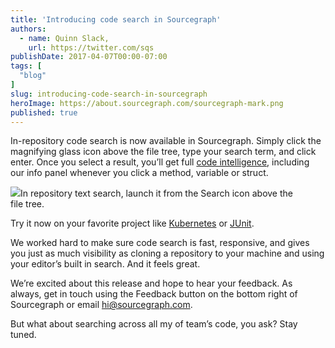 ```yaml
---
title: 'Introducing code search in Sourcegraph'
authors:
  - name: Quinn Slack,
    url: https://twitter.com/sqs
publishDate: 2017-04-07T00:00-07:00
tags: [
  "blog"
]
slug: introducing-code-search-in-sourcegraph
heroImage: https://about.sourcegraph.com/sourcegraph-mark.png
published: true
---
```




In-repository code search is now available in Sourcegraph. Simply click the magnifying glass icon above the file tree, type your search term, and click enter. Once you select a result, you’ll get full [code intelligence](http://codeintelligence.org/), including our info panel whenever you click a method, variable or struct.

[![](https://cdn-images-1.medium.com/max/800/1*pKHfud451X3oVgqEXhcjCw.png)](https://sourcegraph.com/github.com/kubernetes/kubernetes@ad3e0903f35a625fe78b9ab28bbeef57fc9a7b1b/-/blob/cmd/cloud-controller-manager/app/controllermanager.go#L65:10-65:15)In repository text search, launch it from the Search icon above the file tree.

Try it now on your favorite project like [Kubernetes](https://sourcegraph.com/github.com/kubernetes/kubernetes@ad3e0903f35a625fe78b9ab28bbeef57fc9a7b1b/-/blob/README.md) or [JUnit](https://sourcegraph.com/github.com/junit-team/junit@cebbf5e15725b4dc247ac0557f6fa63f475b15af/-/blob/src/main/java/org/junit/Test.java#L66:19-66:23).

We worked hard to make sure code search is fast, responsive, and gives you just as much visibility as cloning a repository to your machine and using your editor’s built in search. And it feels great.

We’re excited about this release and hope to hear your feedback. As always, get in touch using the Feedback button on the bottom right of Sourcegraph or email [hi@sourcegraph.com](mailto:hi@sourcegraph.com).

But what about searching across all my of team’s code, you ask? Stay tuned.

